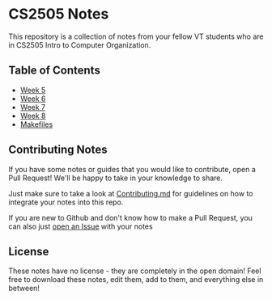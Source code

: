 # CS2505 Notes
This repository is a collection of notes from your fellow VT students
who are in CS2505 Intro to Computer Organization.

## Table of Contents
- [Week 5](week-5/README.md)
- [Week 6](week-6/README.md)
- [Week 7](week-7/README.md)
- [Week 8](week-8/README.md)
- [Makefiles](makefiles/README.md)

## Contributing Notes
If you have some notes or guides that you would like to contribute,
open a Pull Request!
We'll be happy to take in your knowledge to share.

Just make sure to take a look at [Contributing.md](CONTRIBUTING.md) for
guidelines on how to integrate your notes into this repo.

If you are new to Github and don't know how to make a Pull Request,
you can also just
[open an Issue](https://github.com/Stephen-Hamilton-C/cs2505-notes/issues/new?assignees=Stephen-Hamilton-C&labels=new+note&template=note-contrbution.md&title=New+Note+Contribution)
with your notes

## License
These notes have no license - they are completely in the open domain!
Feel free to download these notes, edit them, add to them,
and everything else in between!
